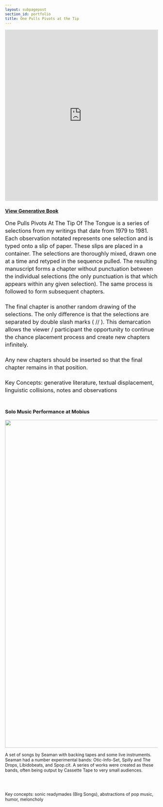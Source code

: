 ```yaml
---
layout: subpagepost
section_id: portfolio
title: One Pulls Pivots at the Tip
---
```

<div class="full">
    <div class="row">
        <div class="large-12 large-centered columns">
        <iframe src="https://player.vimeo.com/video/404719423" width="640" height="564" frameborder="0" allow="autoplay; fullscreen" allowfullscreen></iframe>
        </div>
    </div>
    <div class="Text_works">
    <a href="../images/portfolio/One Pulls Pivots At The Tip Of The Tongue.pdf"><h3>View Generative Book</h3></a>
    <p style="line-height:25px; font-size: 18px">
One Pulls Pivots At The Tip Of The Tongue is a series of selections from my writings that date from 1979 to 1981.  Each observation notated represents one selection and is typed onto a slip of paper.  These slips are placed in a container.  The selections are thoroughly mixed, drawn one at a time and retyped in the sequence pulled.  The resulting manuscript forms a chapter without punctuation between the individual selections (the only punctuation is that which appears within any given selection).  The same process is followed to form subsequent chapters.
<br><br>
The final chapter is another random drawing of the selections.  The only difference is that the selections are separated by double slash marks ( // ). This demarcation allows the viewer / participant the opportunity to continue the chance placement process and create new chapters infinitely.
<br><br>
Any new chapters should be inserted so that the final chapter remains in that position.
<br><br>
Key Concepts: generative literature, textual displacement, linguistic collisions, notes and observations
<br><br>
    </p>
    <h3>Solo Music Performance at Mobius</h3>
  <img src="../images/portfolio/one.jpg" width="1080px">
<P>A set of songs by Seaman with backing tapes and some live instruments. Seaman had a number experimental bands: Otic-Info-Set, Spilly and The Drops, Libidobeats, and Spop.cit. A series of works were created as these bands, often being output by Cassette Tape to very small audiences.</p>
<br><br>
    <P>Key concepts: sonic readymades (Birg Songs), abstractions of pop music, humor, meloncholy</P>
<br><br>
    </div>
</div>
<br>

